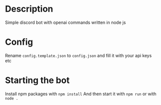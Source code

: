 # Description
Simple discord bot with openai commands written in node js

# Config
Rename `config.template.json` to `config.json` and fill it with your api keys etc

# Starting the bot

Install npm packages with `npm install`
And then start it with `npm run` or with `node .`
